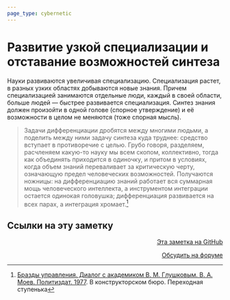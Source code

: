 ```yaml
---
page_type: cybernetic
---
```


# Развитие узкой специализации и отставание возможностей синтеза

Науки развиваются увеличивая специализацию. Специализация растет, в разных узких областях добываются новые знания. Причем специализацией занимаются отдельные люди, каждый в своей области, больше людей — быстрее развивается специализация. Синтез знания должен произойти в одной голове (спорное утверждение) и её возможности в целом не меняются (тоже спорная мысль).

> Задачи дифференциации дробятся между многими людьми, а поделить между ними задачу синтеза куда труднее: средство вступает в противоречие с целью. Грубо говоря, разделяем, расчленяем какую-то науку мы всем скопом, коллективно, тогда как объединять приходится в одиночку, и притом в условиях, когда объем знаний переваливает за критическую черту, означающую предел человеческих возможностей. Получаются ножницы: на дифференциацию знаний работает вся суммарная мощь человеческого интеллекта, а инструментом интеграции остается одинокая головушка; дифференциация развивается на всех парах, а интеграция хромает.[^1]

[^1]:  [Бразды управления. Диалог с академиком В. М. Глушковым. В. А. Моев. Политиздат. 1977](МоевБраздыУправления1977.md). В конструкторском бюро. Переходная ступенька



## Ссылки на эту заметку




<p v-pre style="text-align: right">
  <a href="https://github.com/Kverde/algorithms/blob/main/source/20230209191130.md" target="_blank">
  Эта заметка на GitHub
  </a>
</p>



<p v-pre style="text-align: right">
  <a href="https://discourse.comtext.space/new-topic?title=%D0%A0%D0%B0%D0%B7%D0%B2%D0%B8%D1%82%D0%B8%D0%B5%20%D1%83%D0%B7%D0%BA%D0%BE%D0%B9%20%D1%81%D0%BF%D0%B5%D1%86%D0%B8%D0%B0%D0%BB%D0%B8%D0%B7%D0%B0%D1%86%D0%B8%D0%B8%20%D0%B8%20%D0%BE%D1%82%D1%81%D1%82%D0%B0%D0%B2%D0%B0%D0%BD%D0%B8%D0%B5%20%D0%B2%D0%BE%D0%B7%D0%BC%D0%BE%D0%B6%D0%BD%D0%BE%D1%81%D1%82%D0%B5%D0%B9%20%D1%81%D0%B8%D0%BD%D1%82%D0%B5%D0%B7%D0%B0&body=&category=algorithm" target="_blank">
  Обсудить на форуме
  </a>
</p>
